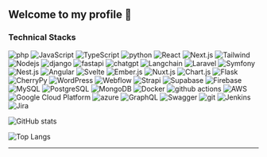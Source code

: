 
## Welcome to my profile :clap:  

### Technical Stacks  

<p>  
  <img alt="php" src="https://img.shields.io/badge/-PHP-454dc4?style=flat-square&logo=php&logoColor=white" />  
  <img alt="JavaScript" src="https://img.shields.io/badge/-JavaScript-A17ECE?style=flat-square&logo=javascript&logoColor=white" />  
  <img alt="TypeScript" src="https://img.shields.io/badge/-TypeScript-007ACC?style=flat-square&logo=typescript&logoColor=white" />  
  <img alt="python" src="https://img.shields.io/badge/-Python-F9A03C?style=flat-square&logo=python&logoColor=white" />  
  <img alt="React" src="https://img.shields.io/badge/-React-45b8d8?style=flat-square&logo=react&logoColor=white" />  
  <img alt="Next.js" src="https://img.shields.io/badge/-Next.js-764ABC?style=flat-square&logo=next.js&logoColor=white" />  
  <img alt="Tailwind" src="https://img.shields.io/badge/-TailwndCSS-007ACC?style=flat-square&logo=tailwindcss&logoColor=white" />  
  <img alt="Nodejs" src="https://img.shields.io/badge/-Nodejs-43853d?style=flat-square&logo=Node.js&logoColor=white" />  
  <img alt="django" src="https://img.shields.io/badge/-Django-E34F26?style=flat-square&logo=django&logoColor=white" />  
  <img alt="fastapi" src="https://img.shields.io/badge/-FastAPI-db7092?style=flat-square&logo=fastapi&logoColor=white" />  
  <img alt="chatgpt" src="https://img.shields.io/badge/-Chatgpt-CC6699?style=flat-square&logo=openai&logoColor=white" />  
  <img alt="Langchain" src="https://img.shields.io/badge/-Langchain-ea2845?style=flat-square&logo=Langchain&logoColor=white" />  


  <img alt="Laravel" src="https://img.shields.io/badge/-Laravel-FF2D20?style=flat-square&logo=laravel&logoColor=white" />  
  <img alt="Symfony" src="https://img.shields.io/badge/-Symfony-000000?style=flat-square&logo=symfony&logoColor=white" />  
  <img alt="Nest.js" src="https://img.shields.io/badge/-Nest.js-E0234E?style=flat-square&logo=nestjs&logoColor=white" />  
  <img alt="Angular" src="https://img.shields.io/badge/-Angular-DD0031?style=flat-square&logo=angular&logoColor=white" />  
  <img alt="Svelte" src="https://img.shields.io/badge/-Svelte-FF3E00?style=flat-square&logo=svelte&logoColor=white" />  
  <img alt="Ember.js" src="https://img.shields.io/badge/-Ember.js-E04E39?style=flat-square&logo=emberdotjs&logoColor=white" />  
  <img alt="Nuxt.js" src="https://img.shields.io/badge/-Nuxt.js-00DC82?style=flat-square&logo=nuxtdotjs&logoColor=white" />  
  <img alt="Chart.js" src="https://img.shields.io/badge/-Chart.js-FF6384?style=flat-square&logo=chartdotjs&logoColor=white" />  
  <img alt="Flask" src="https://img.shields.io/badge/-Flask-000000?style=flat-square&logo=flask&logoColor=white" />  
  <img alt="CherryPy" src="https://img.shields.io/badge/-CherryPy-dedede?style=flat-square&logo=cherrypy&logoColor=black" />  
  <img alt="WordPress" src="https://img.shields.io/badge/-WordPress-21759B?style=flat-square&logo=wordpress&logoColor=white" />  
  <img alt="Webflow" src="https://img.shields.io/badge/-Webflow-4353FF?style=flat-square&logo=webflow&logoColor=white" />  
  <img alt="Strapi" src="https://img.shields.io/badge/-Strapi-2E7EEA?style=flat-square&logo=strapi&logoColor=white" />  
  <img alt="Supabase" src="https://img.shields.io/badge/-Supabase-3FCF8E?style=flat-square&logo=supabase&logoColor=white" />  
  <img alt="Firebase" src="https://img.shields.io/badge/-Firebase-FFCA28?style=flat-square&logo=firebase&logoColor=black" />  

  <img alt="MySQL" src="https://img.shields.io/badge/-MySQL-F7B93E?style=flat-square&logo=MySQL&logoColor=white" />  
  <img alt="PostgreSQL" src="https://img.shields.io/badge/-PostgreSQL-430098?style=flat-square&logo=PostgreSQL&logoColor=white" />  
  <img alt="MongoDB" src="https://img.shields.io/badge/-MongoDB-13aa52?style=flat-square&logo=mongodb&logoColor=white" />  
  <img alt="Docker" src="https://img.shields.io/badge/-Docker-46a2f1?style=flat-square&logo=docker&logoColor=white" />  
  <img alt="github actions" src="https://img.shields.io/badge/-Github_Actions-2088FF?style=flat-square&logo=github-actions&logoColor=white" />  
  <img alt="AWS" src="https://img.shields.io/badge/-AWS-EC4A3F?style=flat-square&logo=amazon&logoColor=white" />  
  <img alt="Google Cloud Platform" src="https://img.shields.io/badge/-Google_Cloud_Platform-1a73e8?style=flat-square&logo=google-cloud&logoColor=white" />  
  <img alt="azure" src="https://img.shields.io/badge/-Azure-FB542B?style=flat-square&logo=&logoColor=white" />  
  <img alt="GraphQL" src="https://img.shields.io/badge/-GraphQL-E10098?style=flat-square&logo=graphql&logoColor=white" />  
  <img alt="Swagger" src="https://img.shields.io/badge/-Swagger-311C87?style=flat-square&logo=Swagger&logoColor=white" />  
  <img alt="git" src="https://img.shields.io/badge/-Git-F05032?style=flat-square&logo=git&logoColor=white" />  
  <img alt="Jenkins" src="https://img.shields.io/badge/-Jenkins-B7178C?style=flat-square&logo=Jenkins&logoColor=white" />  
  <img alt="Jira" src="https://img.shields.io/badge/-Jira-ea2845?style=flat-square&logo=Jira&logoColor=white" />  
</p>  

![GitHub stats](https://github-readme-stats.vercel.app/api?username=olehsorych&show_icons=true&theme=radical)  

![Top Langs](https://github-readme-stats.vercel.app/api/top-langs/?username=olehsorych&layout=compact)  

************  
